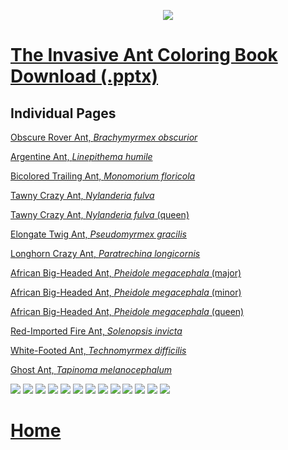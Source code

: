 

<p align="center">
  <img src="P_gracilis_banner.jpg">
</p>

# [The Invasive Ant Coloring Book Download (.pptx)](Invasive_Ant_Coloring_book.pptx)

## Individual Pages
[Obscure Rover Ant, *Brachymyrmex obscurior*](B_obscurior.JPG)

[Argentine Ant, *Linepithema humile*](L_humile.JPG)

[Bicolored Trailing Ant, *Monomorium floricola*](M_floricola.JPG)

[Tawny Crazy Ant, *Nylanderia fulva*](N_fulva.JPG)

[Tawny Crazy Ant, *Nylanderia fulva* (queen)](N_fulva_queen.JPG)

[Elongate Twig Ant, *Pseudomyrmex gracilis*](P_gracilis.JPG)

[Longhorn Crazy Ant, *Paratrechina longicornis*](P_longicornis.JPG)

[African Big-Headed Ant, *Pheidole megacephala* (major)](P_megacephala_major.JPG)

[African Big-Headed Ant, *Pheidole megacephala* (minor)](P_megacephala_minor.JPG)

[African Big-Headed Ant, *Pheidole megacephala* (queen)](P_megacephala_queen.JPG)

[Red-Imported Fire Ant, *Solenopsis invicta*](S_invicta.JPG)

[White-Footed Ant, *Technomyrmex difficilis*](T_difficilis.JPG)

[Ghost Ant, *Tapinoma melanocephalum*](T_melanocephalum.JPG)

<img src="B_obscurior.JPG"> 
<img src="L_humile.JPG"> 
<img src="M_floricola.JPG">
<img src="N_fulva.JPG"> 
<img src="N_fulva_queen.JPG"> 
<img src="P_gracilis.JPG">
<img src="P_longicornis.JPG"> 
<img src="P_megacephala_major.JPG"> 
<img src="P_megacephala_minor.JPG">
<img src="P_megacephala_queen.JPG"> 
<img src="S_invicta.JPG"> 
<img src="T_difficilis.JPG">
<img src="T_melanocephalum.JPG">

# [Home](https://jlwilliants.github.io/)
